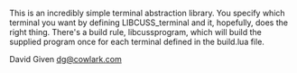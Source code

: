 This is an incredibly simple terminal abstraction library. You
specify which terminal you want by defining LIBCUSS_terminal and it,
hopefully, does the right thing. There's a build rule, libcussprogram,
which will build the supplied program once for each terminal defined
in the build.lua file.

David Given
dg@cowlark.com
